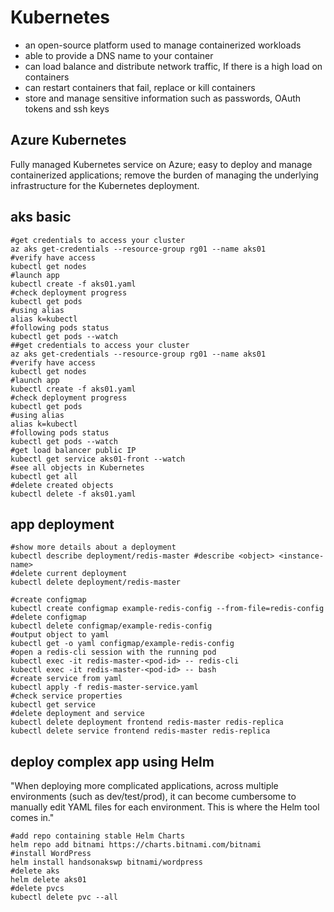 # Kubernetes

  * an open-source platform used to manage containerized workloads
  * able to provide a DNS name to your container
  * can load balance and distribute network traffic, If there is a high load on containers 
  * can restart containers that fail, replace or kill containers
  * store and manage sensitive information such as passwords, OAuth tokens and ssh keys

## Azure Kubernetes
Fully managed Kubernetes service on Azure; easy to deploy and manage containerized applications; remove the burden of managing the underlying infrastructure for the Kubernetes deployment.

## aks basic
```
#get credentials to access your cluster
az aks get-credentials --resource-group rg01 --name aks01
#verify have access
kubectl get nodes
#launch app
kubectl create -f aks01.yaml
#check deployment progress
kubectl get pods
#using alias
alias k=kubectl
#following pods status
kubectl get pods --watch
##get credentials to access your cluster
az aks get-credentials --resource-group rg01 --name aks01
#verify have access
kubectl get nodes
#launch app
kubectl create -f aks01.yaml
#check deployment progress
kubectl get pods
#using alias
alias k=kubectl
#following pods status
kubectl get pods --watch
#get load balancer public IP
kubectl get service aks01-front --watch
#see all objects in Kubernetes
kubectl get all
#delete created objects
kubectl delete -f aks01.yaml
```

## app deployment
```
#show more details about a deployment
kubectl describe deployment/redis-master #describe <object> <instance-name>
#delete current deployment
kubectl delete deployment/redis-master

#create configmap
kubectl create configmap example-redis-config --from-file=redis-config
#delete configmap
kubectl delete configmap/example-redis-config
#output object to yaml
kubectl get -o yaml configmap/example-redis-config
#open a redis-cli session with the running pod
kubectl exec -it redis-master-<pod-id> -- redis-cli
kubectl exec -it redis-master-<pod-id> -- bash
#create service from yaml
kubectl apply -f redis-master-service.yaml
#check service properties
kubectl get service
#delete deployment and service
kubectl delete deployment frontend redis-master redis-replica
kubectl delete service frontend redis-master redis-replica
```

## deploy complex app using Helm
"When deploying more complicated applications, across multiple environments (such as dev/test/prod), it can become cumbersome to manually edit YAML files for each environment. This is where the Helm tool comes in."

```
#add repo containing stable Helm Charts 
helm repo add bitnami https://charts.bitnami.com/bitnami
#install WordPress
helm install handsonakswp bitnami/wordpress
#delete aks
helm delete aks01
#delete pvcs 
kubectl delete pvc --all
```

